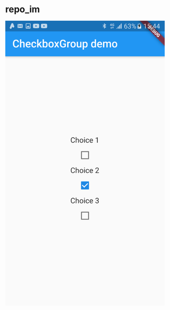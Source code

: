 # repo_im
![Im width="250"](https://github.com/stMerlHin/repo_im/blob/main/check.png?raw=true "Optional title")
